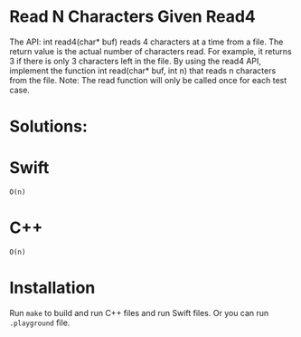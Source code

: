 # Read N Characters Given Read4

The API: int read4(char* buf) reads 4 characters at a time from a file.
The return value is the actual number of characters read. For example, it returns 3 if there is only 3 characters left in the file.
By using the read4 API, implement the function int read(char* buf, int n) that reads n characters from the file.
Note:
The read function will only be called once for each test case.

# Solutions:

# Swift
```
O(n)
```
# C++
```
O(n)
```

# Installation
Run `make` to build and run C++ files and run Swift files. Or you can run `.playground` file.
